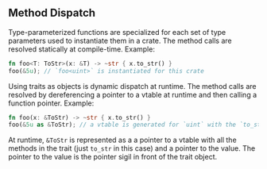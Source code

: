 ## Method Dispatch

Type-parameterized functions are specialized for each set of type parameters used to instantiate them in a crate. The method calls are resolved statically at compile-time. Example:

```rust
fn foo<T: ToStr>(x: &T) -> ~str { x.to_str() }
foo(&5u); // `foo<uint>` is instantiated for this crate
```
Using traits as objects is dynamic dispatch at runtime. The method calls are resolved by dereferencing a pointer to a vtable at runtime and then calling a function pointer. Example:

```rust
fn foo(x: &ToStr) -> ~str { x.to_str() }
foo(&5u as &ToStr); // a vtable is generated for `uint` with the `to_str` method
```
At runtime, `&ToStr` is represented as a a pointer to a vtable with all the methods in the trait (just `to_str` in this case) and a pointer to the value. The pointer to the value is the pointer sigil in front of the trait object.